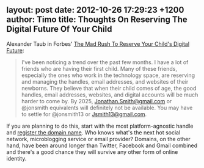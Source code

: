 layout: post
date: 2012-10-26 17:29:23 +1200
author: Timo
title: Thoughts On Reserving The Digital Future Of Your Child
----

Alexander Taub in Forbes' [The Mad Rush To Reserve Your Child's Digital Future](http://www.forbes.com/sites/alextaub/2012/10/25/the-mad-rush-to-reserve-your-childs-digital-future):

> I've been noticing a trend over the past few months. I have a lot of friends who are having their first child. Many of these friends, especially the ones who work in the technology space, are reserving and managing the handles, email addresses, and websites of their newborns. They believe that when their child comes of age, the good handles, email addresses, websites, and digital accounts will be much harder to come by. By 2025, Jonathan.Smith@gmail.com or @jonsmith equivalents will definitely not be available. You may have to settle for @jonsmith13 or Jsmith13@gmail.com.

If you are planning to do this, start with the most platform-agnostic handle and [register the domain name](https://iwantmyname.com). Who knows what's the next hot social network, microblogging service or email provider? Domains, on the other hand, have been around longer than Twitter, Facebook and Gmail combined and there's a good chance they will survive any other form of online identity.
